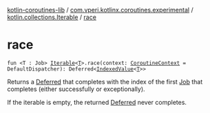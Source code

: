 [kotlin-coroutines-lib](../../index.md) / [com.vperi.kotlinx.coroutines.experimental](../index.md) / [kotlin.collections.Iterable](index.md) / [race](./race.md)

# race

`fun <T : Job> `[`Iterable`](https://kotlinlang.org/api/latest/jvm/stdlib/kotlin.collections/-iterable/index.html)`<`[`T`](race.md#T)`>.race(context: `[`CoroutineContext`](https://kotlinlang.org/api/latest/jvm/stdlib/kotlin.coroutines.experimental/-coroutine-context/index.html)` = DefaultDispatcher): Deferred<`[`IndexedValue`](https://kotlinlang.org/api/latest/jvm/stdlib/kotlin.collections/-indexed-value/index.html)`<`[`T`](race.md#T)`>>`

Returns a [Deferred](#) that completes with the index of the
first [Job](#) that completes (either successfully or exceptionally).

If the iterable is empty, the returned [Deferred](#) never
completes.

